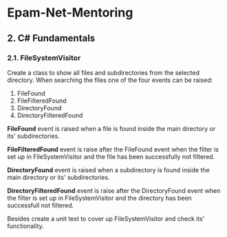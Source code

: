 # Epam-Net-Mentoring

## 2. C# Fundamentals

### 2.1. FileSystemVisitor

Create a class to show all files and subdirectories from the selected directory. When searching the files one of the four events can be raised:  
1. FileFound
2. FileFilteredFound
3. DirectoryFound
4. DirectoryFilteredFound

<b>FileFound</b> event is raised when a file is found inside the main directory or its' subdirectories.

<b>FileFilteredFound</b> event is raise after the FileFound event when the filter is set up in FileSystemVisitor and the file has been successfully not filtered.

<b>DirectoryFound</b> event is raised when a subdirectory is found inside the main directory or its' subdirectories.

<b>DirectoryFilteredFound</b> event is raise after the DirectoryFound event when the filter is set up in FileSystemVisitor and the directory has been successfull not filtered.

Besides create a unit test to cover up FileSystemVisitor and check its' functionality.